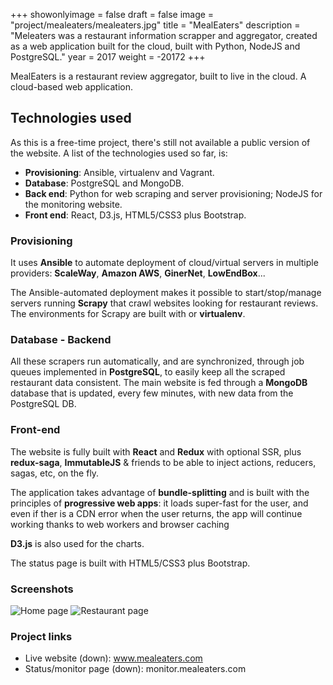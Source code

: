 +++
showonlyimage = false
draft = false
image = "project/mealeaters/mealeaters.jpg"
title = "MealEaters"
description = "Meleaters was a restaurant information scrapper and aggregator, created as a web application built for the cloud, built with Python, NodeJS and PostgreSQL."
year = 2017
weight = -20172
+++

MealEaters is a restaurant review aggregator, built to live in the cloud. A cloud-based web application.

## Technologies used

As this is a free-time project, there's still not available a public version of the website. A list of the technologies used so far, is:

* **Provisioning**: Ansible, virtualenv and Vagrant.
* **Database**: PostgreSQL and MongoDB.
* **Back end**: Python for web scraping and server provisioning; NodeJS for the monitoring website.
* **Front end**: React, D3.js, HTML5/CSS3 plus Bootstrap.

### Provisioning

It uses **Ansible** to automate deployment of cloud/virtual servers in multiple providers: **ScaleWay**, **Amazon AWS**, **GinerNet**, **LowEndBox**...

The Ansible-automated deployment makes it possible to start/stop/manage servers running **Scrapy** that crawl websites looking for restaurant reviews. The environments for Scrapy are built with or **virtualenv**.

### Database - Backend

All these scrapers run automatically, and are synchronized, through job queues implemented in **PostgreSQL**, to easily keep all the scraped restaurant data consistent. The main website is fed through a **MongoDB** database that is updated, every few minutes, with new data from the PostgreSQL DB.

### Front-end

The website is fully built with **React** and **Redux** with optional SSR, plus **redux-saga**, **ImmutableJS** & friends to be able to inject actions, reducers, sagas, etc, on the fly.

The application takes advantage of **bundle-splitting** and is built with the principles of **progressive web apps**: it loads super-fast for the user, and even if ther is a CDN error when the user returns, the app will continue working thanks to web workers and browser caching

**D3.js** is also used for the charts.

The status page is built with HTML5/CSS3 plus Bootstrap.

### Screenshots

 ![Home page](/project/mealeaters/home.jpg)
 ![Restaurant page](/project/mealeaters/restaurant.jpg)

### Project links

  * Live website (down): www.mealeaters.com
  * Status/monitor page (down): monitor.mealeaters.com
